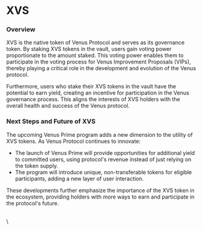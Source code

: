 # XVS

### Overview

XVS is the native token of Venus Protocol and serves as its governance token. By staking XVS tokens in the vault, users gain voting power proportionate to the amount staked. This voting power enables them to participate in the voting process for Venus Improvement Proposals (VIPs), thereby playing a critical role in the development and evolution of the Venus protocol.

Furthermore, users who stake their XVS tokens in the vault have the potential to earn yield, creating an incentive for participation in the Venus governance process. This aligns the interests of XVS holders with the overall health and success of the Venus protocol.

### Next Steps and Future of XVS

The upcoming Venus Prime program adds a new dimension to the utility of XVS tokens. As Venus Protocol continues to innovate:

- The launch of Venus Prime will provide opportunities for additional yield to committed users, using protocol's revenue instead of just relying on the token supply.
- The program will introduce unique, non-transferable tokens for eligible participants, adding a new layer of user interaction.

These developments further emphasize the importance of the XVS token in the ecosystem, providing holders with more ways to earn and participate in the protocol's future.

\
\
